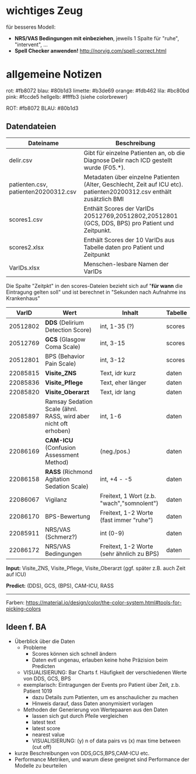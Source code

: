 wichtiges Zeug
====

für besseres Modell:
* **NRS/VAS Bedingungen mit einbeziehen**, jeweils 1 Spalte für "ruhe", "intervent", ...
* **Spell Checker anwenden!** http://norvig.com/spell-correct.html

allgemeine Notizen
====

rot: #fb8072
blau: #80b1d3
limette: #b3de69
orange: #fdb462
lila: #bc80bd
pink: #fccde5
hellgelb: #ffffb3
(siehe colorbrewer)

ROT: #fb8072
BLAU: #80b1d3

Datendateien
----

|Dateiname |Beschreibung|
|----------|------------|
|delir.csv|Gibt für einzelne Patienten an, ob die Diagnose Delir nach ICD gestellt wurde (F05.*).
|patienten.csv, patienten20200312.csv|Metadaten über einzelne Patienten (Alter, Geschlecht, Zeit auf ICU etc). patienten20200312.csv enthält zusätzlich BMI
|scores1.csv|Enthält Scores der VarIDs 20512769,20512802,20512801 (GCS, DDS, BPS) pro Patient und Zeitpunkt.
|scores2.xlsx|Enthält Scores der 10 VarIDs aus Tabelle daten pro Patient und Zeitpunkt
|VarIDs.xlsx|Menschen-lesbare Namen der VarIDs

Die Spalte "Zeitpkt" in den scores-Dateien bezieht sich auf "**für wann** die Eintragung gelten soll" und ist berechnet in "Sekunden nach Aufnahme ins Krankenhaus"

|VarID     |Wert                                    |Inhalt                                         |Tabelle |
|----------|----------------------------------------|-----------------------------------------------|--------|
| 20512802 | **DDS** (Delirium Detection Score)     | int, 1-35 (?)                                 | scores |
| 20512769 | **GCS** (Glasgow Coma Scale)           | int, 3-15                                     | scores |
| 20512801 | BPS (Behavior Pain Scale)              | int, 3-12                                     | scores |
| 22085815 | **Visite_ZNS**                         | Text, idr kurz                                | daten  |
| 22085836 | **Visite_Pflege**                      | Text, eher länger                             | daten  |
| 22085820 | **Visite_Oberarzt**                    | Text, idr lang                                | daten  |
| 22085897 | Ramsay Sedation Scale (ähnl. RASS, wird aber nicht oft erhoben) | int, 1-6             | daten  |
| 22086169 | **CAM-ICU** (Confusion Assessment Method)  | (neg./pos.)                               | daten  |
| 22086158 | **RASS** (Richmond Agitation Sedation Scale) | int, +4 - -5                            | daten  |
| 22086067 | Vigilanz                               | Freitext, 1 Wort (z.b. "wach","somnolent")    | daten  |
| 22086170 | BPS-Bewertung                          | Freitext, 1-2 Worte (fast immer "ruhe")       | daten  |
| 22085911 | NRS/VAS (Schmerz?)                     | int (0-9)                                     | daten  |
| 22086172 | NRS/VAS Bedingungen                    | Freitext, 1-2 Worte (sehr ähnlich zu BPS)     | daten  |

**Input:** Visite_ZNS, Visite_Pflege, Visite_Oberarzt (ggf. später z.B. auch Zeit auf ICU)

**Predict:** (DDS), GCS, (BPS), CAM-ICU, RASS

--------------

Farben: https://material.io/design/color/the-color-system.html#tools-for-picking-colors

Ideen f. BA
----

* Überblick über die Daten
    * Probleme
        * Scores können sich schnell ändern
        * Daten evtl ungenau, erlauben keine hohe Präzision beim Predicten
    * VISUALISIERUNG: Bar Charts f. Häufigkeit der verschiedenen Werte von DDS, GCS, BPS
    * exemplarisch: Eintragungen der Events pro Patient über Zeit, z.b. Patient 1019 
        * dazu Details zum Patienten, um es anschaulicher zu machen
        * Hinweis darauf, dass Daten anonymisiert vorlagen
    * Methoden der Generierung von Wertepaaren aus den Daten
        * lassen sich gut durch Pfeile vergleichen
        * latest text
        * latest score
        * nearest value
        * VISUALISIERUNG: (y) n of data pairs vs (x) max time between (cut off)
* kurze Beschreibungen von DDS,GCS,BPS,CAM-ICU etc.
* Performance Metriken, und warum diese geeignet sind Performance der Modelle zu beurteilen